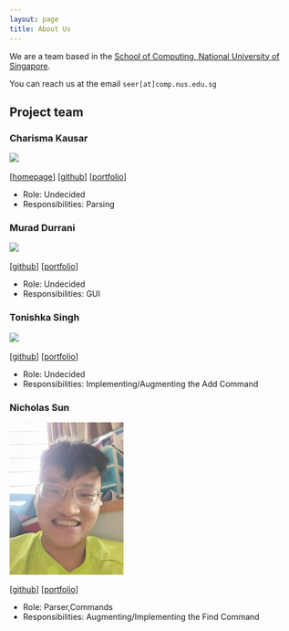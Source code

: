 ```yaml
---
layout: page
title: About Us
---
```


We are a team based in the [School of Computing, National University of Singapore](http://www.comp.nus.edu.sg).

You can reach us at the email `seer[at]comp.nus.edu.sg`

## Project team

### Charisma Kausar

<img src="images/johndoe.png" width="200px">

[[homepage](http://www.comp.nus.edu.sg/~damithch)]
[[github](https://github.com/johndoe)]
[[portfolio](team/johndoe.md)]

* Role: Undecided
* Responsibilities: Parsing

### Murad Durrani

<img src="images/johndoe.png" width="200px">

[[github](http://github.com/johndoe)]
[[portfolio](team/johndoe.md)]

* Role: Undecided
* Responsibilities: GUI

### Tonishka Singh

<img src="images/johndoe.png" width="200px">

[[github](http://github.com/tonishka)] [[portfolio](team/tonishka.md)]

* Role: Undecided
* Responsibilities: Implementing/Augmenting the Add Command

### Nicholas Sun

<img src="images/nicsunxnus.png" width="200px">

[[github](http://github.com/NicsunXnus)]
[[portfolio](team/nicsunxnus.md)]

* Role: Parser,Commands
* Responsibilities: Augmenting/Implementing the Find Command
